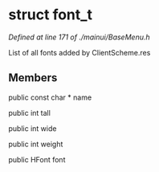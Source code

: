 # struct font_t

*Defined at line 171 of ./mainui/BaseMenu.h*

 List of all fonts added by ClientScheme.res 



## Members

public const char * name

public int tall

public int wide

public int weight

public HFont font



